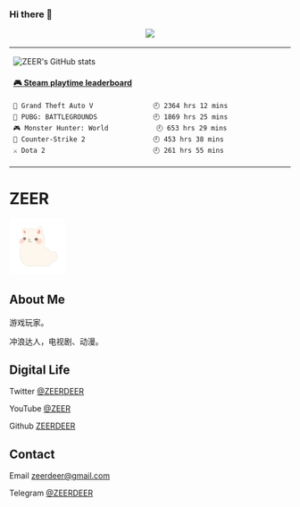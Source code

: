 ### Hi there 👋

<!--
**ZEERDEER/ZEERDEER** is a ✨ _special_ ✨ repository because its `README.md` (this file) appears on your GitHub profile.

Here are some ideas to get you started:

- 🔭 I’m currently working on ...
- 🌱 I’m currently learning ...
- 👯 I’m looking to collaborate on ...
- 🤔 I’m looking for help with ...
- 💬 Ask me about ...
- 📫 How to reach me: ...
- 😄 Pronouns: ...
- ⚡ Fun fact: ...
-->
<div align="center"> <img src="https://profile-counter.glitch.me/ZEERDEER/count.svg" /> </div>

<table>
<tr>
<td valign="top" width="50%">

  
![ZEER's GitHub stats](https://github-readme-stats.vercel.app/api?username=ZEERDEER&show_icons=true&count_private=true&theme=vue)  

<!-- steam-box start -->
#### <a href="https://gist.github.com/a8e02740486d156ed733b03f084d45fd" target="_blank">🎮 Steam playtime leaderboard</a>
```text
🚓 Grand Theft Auto V               🕘 2364 hrs 12 mins
🍳 PUBG: BATTLEGROUNDS              🕘 1869 hrs 25 mins
🎮 Monster Hunter: World            🕘 653 hrs 29 mins
🔫 Counter-Strike 2                 🕘 453 hrs 38 mins
⚔️ Dota 2                           🕘 261 hrs 55 mins
```
<!-- Powered by https://github.com/YouEclipse/steam-box . -->
<!-- steam-box end -->
</td>
</tr>
</table>

# ZEER

<img src="https://raw.githubusercontent.com/ZEERDEER/zeerdeer.github.io/main/ZEER.png" alt="avatar" width="100" height="100">
 
## About Me

游戏玩家。

冲浪达人，电视剧、动漫。

## Digital Life

Twitter [@ZEERDEER](https://twitter.com/ZEERDEER) 

YouTube  [@ZEER](youtube.com/@ZEER) 

Github [ZEERDEER](https://github.com/ZEERDEER) 

## Contact

Email <a href="mailto:zeerdeer@gmail.com">zeerdeer@gmail.com</a>

Telegram [@ZEERDEER](https://t.me/ZEERDEER)
